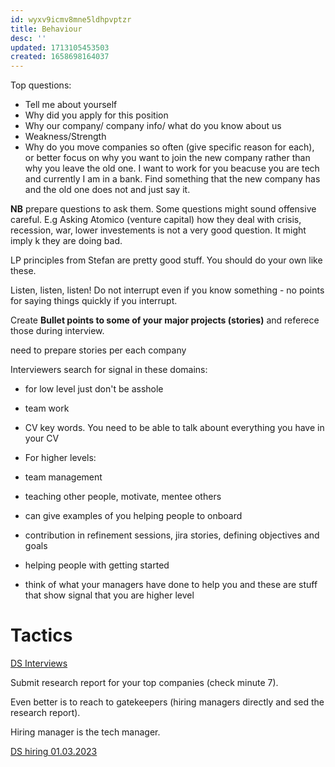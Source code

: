```yaml
---
id: wyxv9icmv8mne5ldhpvptzr
title: Behaviour
desc: ''
updated: 1713105453503
created: 1658698164037
---
```


Top questions:

- Tell me about yourself
- Why did you apply for this position
- Why our company/ company info/ what do you know about us
- Weakness/Strength
- Why do you move companies so often (give specific reason for each), or better focus on why you want to join the new company rather than why you leave the old one. I want to work for you beacuse you are tech and currently I am in a bank. Find something that the new company has and the old one does not and just say it.

**NB** prepare questions to ask them. Some questions might sound offensive careful. E.g Asking Atomico (venture capital) how they deal with crisis, recession, war, lower investements is not a very good question. It might imply k they are doing bad.

LP principles from Stefan are pretty good stuff. You should do your own like these.

Listen, listen, listen! Do not interrupt even if you know something - no points for saying things quickly if you interrupt.


Create **Bullet points to some of your major projects (stories)** and referece those during interview.

need to prepare stories per each company

Interviewers search for signal in these domains:
- for low level just don't be asshole
- team work
- CV key words. You need to be able to talk abount everything you have in your CV

- For higher levels:
- team management
- teaching other people, motivate, mentee others
- can give examples of you helping people to onboard
- contribution in refinement sessions, jira stories, defining objectives and goals
- helping people with getting started
- think of what your managers have done to help you and these are stuff that show signal that you are higher level


# Tactics

[DS Interviews](https://www.youtube.com/watch?v=PNExsBwdDlo&t=365s)

Submit research report for your top companies (check minute 7).

Even better is to reach to gatekeepers (hiring managers directly and sed the research report).

Hiring manager is the tech manager.

[DS hiring 01.03.2023](https://s3.amazonaws.com/kajabi-storefronts-production/file-uploads/sites/2147512189/themes/2150624317/downloads/cf16572-07c-ab0b-681-5dd4f8df277_U.S._Companies_Hiring_Data_Scientists.pdf)
